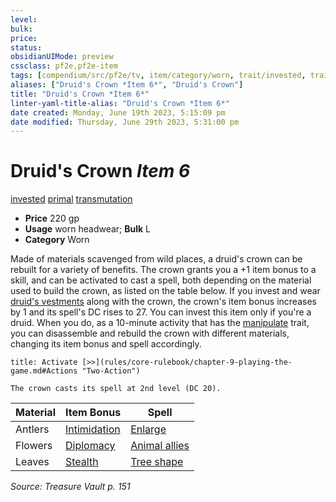 ```yaml
---
level:
bulk:
price:
status:
obsidianUIMode: preview
cssclass: pf2e,pf2e-item
tags: [compendium/src/pf2e/tv, item/category/worn, trait/invested, trait/primal, trait/transmutation]
aliases: ["Druid's Crown *Item 6*", "Druid's Crown"]
title: "Druid's Crown *Item 6*"
linter-yaml-title-alias: "Druid's Crown *Item 6*"
date created: Monday, June 19th 2023, 5:15:09 pm
date modified: Thursday, June 29th 2023, 5:31:00 pm
---
```


# Druid's Crown *Item 6*

[invested](rules/traits/invested.md) [primal](rules/traits/primal.md) [transmutation](rules/traits/transmutation.md)  

- **Price** 220 gp
- **Usage** worn headwear; **Bulk** L
- **Category** Worn

Made of materials scavenged from wild places, a druid's crown can be rebuilt for a variety of benefits. The crown grants you a +1 item bonus to a skill, and can be activated to cast a spell, both depending on the material used to build the crown, as listed on the table below. If you invest and wear [druid's vestments](compendium/equipment/items/druids-vestments.md) along with the crown, the crown's item bonus increases by 1 and its spell's DC rises to 27. You can invest this item only if you're a druid. When you do, as a 10-minute activity that has the [manipulate](rules/traits/manipulate.md) trait, you can disassemble and rebuild the crown with different materials, changing its item bonus and spell accordingly.

```ad-embed-ability
title: Activate [>>](rules/core-rulebook/chapter-9-playing-the-game.md#Actions "Two-Action")

The crown casts its spell at 2nd level (DC 20).
```

| Material | Item Bonus | Spell |
|----------|------------|-------|
| Antlers | [Intimidation](compendium/skills.md#Intimidation) | [Enlarge](compendium/spells/enlarge.md) |
| Flowers | [Diplomacy](compendium/skills.md#Diplomacy) | [Animal allies](compendium/spells/animal-allies-som.md) |
| Leaves | [Stealth](compendium/skills.md#Stealth) | [Tree shape](compendium/spells/tree-shape.md) |

*Source: Treasure Vault p. 151*
